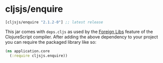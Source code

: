 # cljsjs/enquire

[](dependency)
```clojure
[cljsjs/enquire "2.1.2-0"] ;; latest release
```
[](/dependency)

This jar comes with `deps.cljs` as used by the [Foreign Libs][flibs] feature
of the ClojureScript compiler. After adding the above dependency to your project
you can require the packaged library like so:

```clojure
(ns application.core
  (:require cljsjs.enquire))
```

[flibs]: https://github.com/clojure/clojurescript/wiki/Packaging-Foreign-Dependencies
